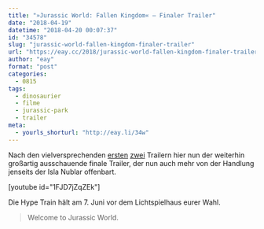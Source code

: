 ```yaml
---
title: "»Jurassic World: Fallen Kingdom« – Finaler Trailer"
date: "2018-04-19"
datetime: "2018-04-20 00:07:37"
id: "34578"
slug: "jurassic-world-fallen-kingdom-finaler-trailer"
url: "https://eay.cc/2018/jurassic-world-fallen-kingdom-finaler-trailer/"
author: "eay"
format: "post"
categories:
  - 0815
tags:
  - dinosaurier
  - filme
  - jurassic-park
  - trailer
meta:
  - yourls_shorturl: "http://eay.li/34w"
---
```


Nach den vielversprechenden [ersten](https://eay.cc/2017/jurassic-world-fallen-kingdom-trailer/) [zwei](https://eay.cc/2018/super-bowl-lii-movie-trailers/) Trailern hier nun der weiterhin großartig ausschauende finale Trailer, der nun auch mehr von der Handlung jenseits der Isla Nublar offenbart.

\[youtube id="1FJD7jZqZEk"\]

Die Hype Train hält am 7. Juni vor dem Lichtspielhaus eurer Wahl.

> Welcome to Jurassic World.
